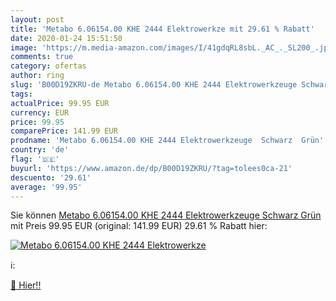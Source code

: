 ```yaml
---
layout: post
title: 'Metabo 6.06154.00 KHE 2444 Elektrowerkze mit 29.61 % Rabatt'
date: 2020-01-24 15:51:50
image: 'https://m.media-amazon.com/images/I/41gdqRL8sbL._AC_._SL200_.jpg'
comments: true
category: ofertas
author: ring
slug: 'B00D19ZKRU-de Metabo 6.06154.00 KHE 2444 Elektrowerkzeuge Schwarz Grün'
tags: 
actualPrice: 99.95 EUR
currency: EUR
price: 99.95
comparePrice: 141.99 EUR
prodname: 'Metabo 6.06154.00 KHE 2444 Elektrowerkzeuge  Schwarz  Grün'
country: 'de'
flag: '🇩🇪'
buyurl: 'https://www.amazon.de/dp/B00D19ZKRU/?tag=tolees0ca-21'
descuento: '29.61'
average: '99.95'
---
```


Sie können [Metabo 6.06154.00 KHE 2444 Elektrowerkzeuge  Schwarz  Grün](https://www.amazon.de/dp/B00D19ZKRU/?tag=tolees0ca-21) mit Preis 99.95 EUR (original: 141.99 EUR) 29.61 % Rabatt hier:

[![Metabo 6.06154.00 KHE 2444 Elektrowerkze](https://m.media-amazon.com/images/I/41gdqRL8sbL._AC_._SL200_.jpg)](https://www.amazon.de/dp/B00D19ZKRU/?tag=tolees0ca-21)

ℹ️:


[🛒 Hier!!](https://www.amazon.de/dp/B00D19ZKRU/?tag=tolees0ca-21)
